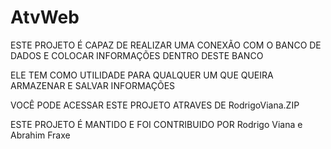 # AtvWeb
ESTE PROJETO É CAPAZ DE REALIZAR UMA CONEXÃO COM O BANCO DE DADOS E COLOCAR INFORMAÇÕES DENTRO DESTE BANCO

ELE TEM COMO UTILIDADE PARA QUALQUER UM QUE QUEIRA ARMAZENAR E SALVAR INFORMAÇÕES

VOCÊ PODE ACESSAR ESTE PROJETO ATRAVES DE RodrigoViana.ZIP

ESTE PROJETO É MANTIDO E FOI CONTRIBUIDO POR Rodrigo Viana e Abrahim Fraxe
